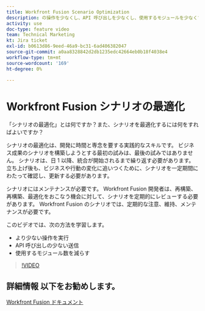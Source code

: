 ```yaml
---
title: Workfront Fusion Scenario Optimization
description: の操作を少なくし、API 呼び出しを少なくし、使用するモジュールを少なくする方法を説明します。 [!DNL Adobe Workfront Fusion].
activity: use
doc-type: feature video
team: Technical Marketing
kt: Jira ticket
exl-id: b0613d86-9eed-46a9-bc31-6ad406382047
source-git-commit: a0aa8328842d2db1235edc42664eb0b18f4038e4
workflow-type: tm+mt
source-wordcount: '169'
ht-degree: 0%

---
```


# Workfront Fusion シナリオの最適化

「シナリオの最適化」とは何ですか？また、シナリオを最適化するには何をすればよいですか？

シナリオの最適化は、開発に時間と専念を要する実践的なスキルです。 ビジネス成果のシナリオを構築しようとする最初の試みは、最後の試みではありません。 シナリオは、日 1 以降、統合が開始されるまで繰り返す必要があります。 立ち上げ後も、ビジネスや行動の変化に追いつくために、シナリオを一定期間にわたって確認し、更新する必要があります。

シナリオにはメンテナンスが必要です。 Workfront Fusion 開発者は、再構築、再構築、最適化をおこなう機会に対して、シナリオを定期的にレビューする必要があります。 Workfront Fusion のシナリオでは、定期的な注意、維持、メンテナンスが必要です。

このビデオでは、次の方法を学習します。

* より少ない操作を実行
* API 呼び出しの少ない送信
* 使用するモジュール数を減らす

>[!VIDEO](https://video.tv.adobe.com/v/335313/?quality=12)

## 詳細情報 以下をお勧めします。

[Workfront Fusion ドキュメント](https://experienceleague.adobe.com/docs/workfront/using/adobe-workfront-fusion/workfront-fusion-2.html?lang=en)
